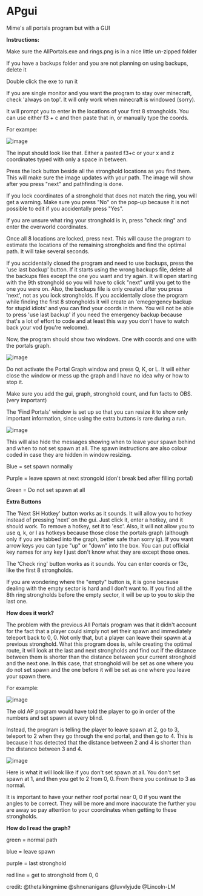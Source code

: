 # APgui
Mime's all portals program but with a GUI

**Instructions:**

Make sure the AllPortals.exe and rings.png is in a nice little un-zipped folder

If you have a backups folder and you are not planning on using backups, delete it

Double click the exe to run it

If you are single monitor and you want the program to stay over minecraft, check 'always on top'. It will only work when minecraft is windowed (sorry).

It will prompt you to enter in the locations of your first 8 strongholds. You can use either f3 + c and then paste that in, or manually type the coords.

For exampe:

![image](https://github.com/shnenanigans/APgui/assets/83895136/5932134a-5b23-4020-9751-a5c730dfe1cd)

The input should look like that. Either a pasted f3+c or your x and z coordinates typed with only a space in between.

Press the lock button beside all the stronghold locations as you find them. This will make sure the image updates with your path. The image will show after you press "next" and pathfinding is done.

If you lock coordinates of a stronghold that does not match the ring, you will get a warning. Make sure you press "No" on the pop-up because it is not possible to edit if you accidentally press "Yes".

If you are unsure what ring your stronghold is in, press "check ring" and enter the overworld coordinates.

Once all 8 locations are locked, press next. This will cause the program to estimate the locations of the remaining strongholds and find the optimal path. It will take several seconds.

If you accidentally closed the program and need to use backups, press the 'use last backup' button. If it starts using the wrong backups file, delete all the backups files except the one you want and try again. It will open starting with the 9th stronghold so you will have to click "next" until you get to the one you were on. Also, the backups file is only created after you press 'next', not as you lock strongholds. If you accidentally close the program while finding the first 8 strongholds it will create an 'emegergency backup for stupid idiots' and you can find your coords in there. You will not be able to press 'use last backup' if you need the emergency backup because that's a lot of effort to code and at least this way you don't have to watch back your vod (you're welcome).

Now, the program should show two windows. One with coords and one with the portals graph.

![image](https://github.com/user-attachments/assets/c6d8984c-82fc-484e-be18-0ba4c4e67f0f)

Do not activate the Portal Graph window and press Q, K, or L. It will either close the window or mess up the graph and I have no idea why or how to stop it.

Make sure you add the gui, graph, stronghold count, and fun facts to OBS. (very important)

The 'Find Portals' window is set up so that you can resize it to show only important information, since using the extra buttons is rare during a run.

![image](https://github.com/user-attachments/assets/44d6725c-a69a-48ca-b8b6-6b0942f3e727)

This will also hide the messages showing when to leave your spawn behind and when to not set spawn at all. The spawn instructions are also colour coded in case they are hidden in window resizing.

Blue = set spawn normally

Purple = leave spawn at next strongold (don't break bed after filling portal)

Green = Do not set spawn at all

**Extra Buttons**

The 'Next SH Hotkey' button works as it sounds. It will allow you to hotkey instead of pressing 'next' on the gui. Just click it, enter a hotkey, and it should work. To remove a hotkey, set it to 'esc'. Also, it will not allow you to use q, k, or l as hotkeys because those close the portals graph (although only if you are tabbed into the graph, better safe than sorry ig). If you want arrow keys you can type "up" or "down" into the box. You can put official key names for any key I just don't know what they are except those ones.

The 'Check ring' button works as it sounds. You can enter coords or f3c, like the first 8 strongholds.

If you are wondering where the "empty" button is, it is gone because dealing with the empty sector is hard and I don't want to. If you find all the 8th ring strongholds before the empty sector, it will be up to you to skip the last one.

**How does it work?**

The problem with the previous All Portals program was that it didn't account for the fact that a player could simply not set their spawn and immediately teleport back to 0, 0. Not only that, but a player can leave their spawn at a previous stronghold. What this program does is, while creating the optimal route, it will look at the last and next strongholds and find out if the distance between them is shorter than the distance between your current stronghold and the next one. In this case, that stronghold will be set as one where you do not set spawn and the one before it will be set as one where you leave your spawn there.

For example:

![image](https://github.com/user-attachments/assets/96a9e5f8-5002-4e22-a0ba-c39f2626de57)

The old AP program would have told the player to go in order of the numbers and set spawn at every blind.

Instead, the program is telling the player to leave spawn at 2, go to 3, teleport to 2 when they go through the end portal, and then go to 4. This is because it has detected that the distance between 2 and 4 is shorter than the distance between 3 and 4.

![image](https://github.com/user-attachments/assets/1eac4f5b-3640-4a37-86b2-439c95585431)

Here is what it will look like if you don't set spawn at all. You don't set spawn at 1, and then you get to 2 from 0, 0. From there you continue to 3 as normal. 

It is important to have your nether roof portal near 0, 0 if you want the angles to be correct. They will be more and more inaccurate the further you are away so pay attention to your coordinates when getting to these strongholds.

**How do I read the graph?**

green = normal path

blue = leave spawn

purple = last stronghold

red line = get to stronghold from 0, 0


credit:
@thetalkingmime
@shnenanigans
@luvvlyjude
@Lincoln-LM
